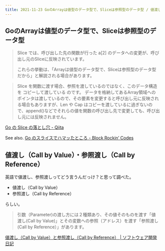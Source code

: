 ```yaml
---
title: 2021-11-23 GoのArrayは値型のデータ型で、Sliceは参照型のデータ型 / 値渡し（Call by Value）・参照渡し（Call by Reference）
---
```


## GoのArrayは値型のデータ型で、Sliceは参照型のデータ型

> Slice では、呼び出した先の関数が行った a[2] のデータへの変更が、呼び出し元のSliceに反映されています。
>
> これらの挙動は、「Arrayは値型のデータ型で、Sliceは参照型のデータ型だから」と解説される場合があります。

> Slice を関数に渡す場合、参照を渡しているのではなく、このデータ構造を コピーして渡している のです。
データを格納してあるArray領域へのポインタは渡しているので、その要素を変更すると呼び出し元に反映される場合もありますが、Len や Cap はコピーを渡しているに過ぎないので、append()などでそれらの値を関数の呼び出し先で変更しても、呼び出し元には反映されません。

[Go の Slice の落とし穴 - Qiita](https://qiita.com/ktateish/items/1fdae8ac845da788a789)


See also. [Go のスライスでハマッたところ - Block Rockin’ Codes](https://jxck.hatenablog.com/entry/golang-slice-internals2)

## 値渡し（Call by Value）・参照渡し（Call by Reference）

英語で値渡し、参照渡しってどう言うんだっけ？と思って調べた。

- 値渡し（Call by Value）
- 参照渡し（Call by Reference）

らしい。

> 引数（Parameter)の渡し方には２種類あり、その値そのものを渡す「値渡し(Call by Value)」とその変数への参照（アドレス）を渡す「参照渡し(Call by Reference）」があります。

[値渡し（Call by Value）と参照渡し（Call by Reference） \| ソフトウェア開発日記](https://lightgauge.net/language/c-language/3090/)
